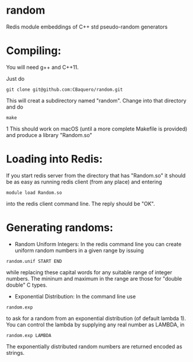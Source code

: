 # random
Redis module embeddings of C++ std pseudo-random generators

Compiling:
===

You will need g++ and C++11. 

Just do 

```
git clone git@github.com:CBaquero/random.git
```
This will creat a subdirectory named "random". Change into that directory and do 

```
make
```
1
This should work on macOS (until a more complete Makefile is provided) and produce a library "Random.so"

Loading into Redis:
===

If you start redis server from the directory that has "Random.so" it should be as easy as running redis client (from any place) and entering 

```
module load Random.so
```

into the redis client command line. The reply should be "OK".

Generating randoms:
===

* Random Uniform Integers: In the redis command line you can create uniform random numbers in a given range by issuing 

```
random.unif START END
```

while replacing these capital words for any suitable range of integer numbers. The mininum and maximum in the range are those for "double double" C types. 

* Exponential Distribution: In the command line use 

```
random.exp
```

to ask for a random from an exponential distribution (of default lambda 1). You can control the lambda by supplying any real number as LAMBDA, in 

```
random.exp LAMBDA
```
The exponentially distributed random numbers are returned encoded as strings. 
